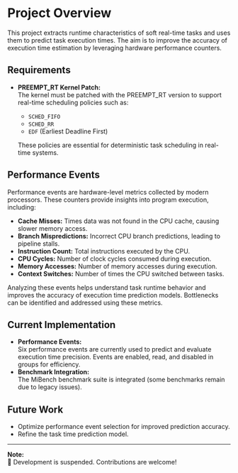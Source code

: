 # Project Overview

This project extracts runtime characteristics of soft real-time tasks and uses them to predict task execution times. The aim is to improve the accuracy of execution time estimation by leveraging hardware performance counters.

## Requirements

- **PREEMPT_RT Kernel Patch:**  
  The kernel must be patched with the PREEMPT_RT version to support real-time scheduling policies such as:
  - `SCHED_FIFO`
  - `SCHED_RR`
  - `EDF` (Earliest Deadline First)

  These policies are essential for deterministic task scheduling in real-time systems.

## Performance Events

Performance events are hardware-level metrics collected by modern processors. These counters provide insights into program execution, including:

- **Cache Misses:** Times data was not found in the CPU cache, causing slower memory access.
- **Branch Mispredictions:** Incorrect CPU branch predictions, leading to pipeline stalls.
- **Instruction Count:** Total instructions executed by the CPU.
- **CPU Cycles:** Number of clock cycles consumed during execution.
- **Memory Accesses:** Number of memory accesses during execution.
- **Context Switches:** Number of times the CPU switched between tasks.

Analyzing these events helps understand task runtime behavior and improves the accuracy of execution time prediction models. Bottlenecks can be identified and addressed using these metrics.

## Current Implementation

- **Performance Events:**  
  Six performance events are currently used to predict and evaluate execution time precision. Events are enabled, read, and disabled in groups for efficiency.
- **Benchmark Integration:**  
  The MiBench benchmark suite is integrated (some benchmarks remain due to legacy issues).

## Future Work

- Optimize performance event selection for improved prediction accuracy.
- Refine the task time prediction model.

---

**Note:**  
🔴 Development is suspended. Contributions are welcome!
